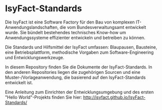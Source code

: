 # IsyFact-Standards
Die IsyFact ist eine Software Factory für den Bau von komplexen IT-Anwendungslandschaften, die vom Bundesverwaltungsamt entwickelt wurde. Sie bündelt bestehendes technisches Know-how um Anwendungssysteme effizienter entwickeln und betreiben zu können.

Die Standards und Hilfsmittel der IsyFact umfassen: Blaupausen, Bausteine, eine Betriebsplattform, methodische Vorgaben zum Software-Engineering und Entwicklungswerkzeuge.

In diesem Repository finden Sie die Dokumente der IsyFact-Standards. In den anderen Repositories liegen die zugehörigen Sourcen und eine Muster-/Vorlageanwendung, die basierend auf den IsyFact-Standards entwickelt ist.

Eine Anleitung zum Einrichten der Entwicklungsumgebung und des ersten "Hello World"-Projekts finden Sie hier: http://isyfact.github.io/IsyFact-Standards/
